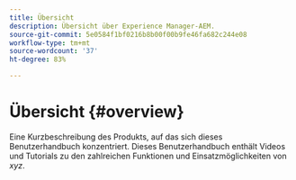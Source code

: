 ```yaml
---
title: Übersicht
description: Übersicht über Experience Manager-AEM.
source-git-commit: 5e0584f1bf0216b8b00f00b9fe46fa682c244e08
workflow-type: tm+mt
source-wordcount: '37'
ht-degree: 83%

---
```



# Übersicht {#overview}

Eine Kurzbeschreibung des Produkts, auf das sich dieses Benutzerhandbuch konzentriert. Dieses Benutzerhandbuch enthält Videos und Tutorials zu den zahlreichen Funktionen und Einsatzmöglichkeiten von *xyz*.

<!--

Commenting out links that cause validation to fail

## What's New

* **[A new feature video (Video)](README.md)**
    <br>
    *Learn about this cool new capability.*

* **[A new feature video (Video)](README.md)**
    <br>
    *Learn about this cool new capability.*

* **[A new article (Article)](README.md)**
    <br>
    *Click here to read more about feature xyz!*

## Staff Picks

<table>
<tr>
  <td>
    <a href="#">
      <img alt="400 x 225px" src="myimage.png" />
    </a>
    <div>
      <a href="#">
    <strong>Enablement Content 1</strong>
    </a>
    </div>
    <p>
    <em>A brief description of enablement content.</em>
    <p>
  </td>
   <td>
    <a href="#">
      <img alt="400 x 225px" src="myimage.png" />
    </a>
    <div>
      <a href="#">
    <strong>Enablement Content 1</strong>
    </a>
    </div>
    <p>
    <em>A brief description of enablement content.</em>
    <p>
  </td>
  <td>
    <a href="#">
      <img alt="400 x 225px" src="myimage.png" />
    </a>
    <div>
      <a href="#">
    <strong>Enablement Content 1</strong>
    </a>
    </div>
    <p>
    <em>A brief description of enablement content.</em>
    <p>
  </td>
</tr>
</table>

## Additional Resources

* [Resource #1](README.md)
* [Resource #2](README.md)
* [Resource #3](README.md)
-->

